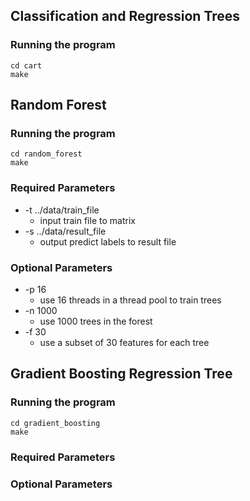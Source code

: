 ## Classification and Regression Trees
### Running the program
```
cd cart
make
```

## Random Forest
### Running the program
```
cd random_forest
make
```

### Required Parameters
- -t ../data/train_file
    - input train file to matrix
- -s ../data/result_file
    - output predict labels to result file

### Optional Parameters
- -p 16
    - use 16 threads in a thread pool to train trees
- -n 1000
    - use 1000 trees in the forest
- -f 30
    - use a subset of 30 features for each tree

## Gradient Boosting Regression Tree
### Running the program
```
cd gradient_boosting
make
```
### Required Parameters
### Optional Parameters
